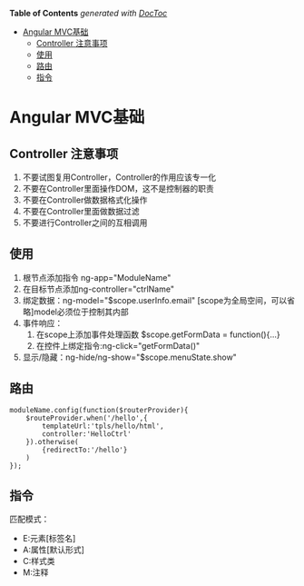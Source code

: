 <!-- START doctoc generated TOC please keep comment here to allow auto update -->
<!-- DON'T EDIT THIS SECTION, INSTEAD RE-RUN doctoc TO UPDATE -->
**Table of Contents**  *generated with [DocToc](https://github.com/thlorenz/doctoc)*

- [Angular MVC基础](#angular-mvc%E5%9F%BA%E7%A1%80)
  - [Controller 注意事项](#controller-%E6%B3%A8%E6%84%8F%E4%BA%8B%E9%A1%B9)
  - [使用](#%E4%BD%BF%E7%94%A8)
  - [路由](#%E8%B7%AF%E7%94%B1)
  - [指令](#%E6%8C%87%E4%BB%A4)

<!-- END doctoc generated TOC please keep comment here to allow auto update -->

# Angular MVC基础

## Controller 注意事项

1. 不要试图复用Controller，Controller的作用应该专一化
2. 不要在Controller里面操作DOM，这不是控制器的职责
3. 不要在Controller做数据格式化操作
4. 不要在Controller里面做数据过滤
5. 不要进行Controller之间的互相调用


## 使用

1. 根节点添加指令 ng-app="ModuleName"
2. 在目标节点添加ng-controller="ctrlName"
3. 绑定数据：ng-model="$scope.userInfo.email" [scope为全局空间，可以省略]model必须位于控制其内部
4. 事件响应：
	1. 在scope上添加事件处理函数 $scope.getFormData = function(){...}
	2. 在控件上绑定指令:ng-click="getFormData()"
5. 显示/隐藏：ng-hide/ng-show="$scope.menuState.show"

## 路由

~~~
moduleName.config(function($routerProvider){
	$routeProvider.when('/hello',{
		templateUrl:'tpls/hello/html',
		controller:'HelloCtrl'
	}).otherwise(
		{redirectTo:'/hello'}
	)
});
~~~

## 指令

匹配模式：
- E:元素[标签名]<my></my>
- A:属性[默认形式]
- C:样式类
- M:注释